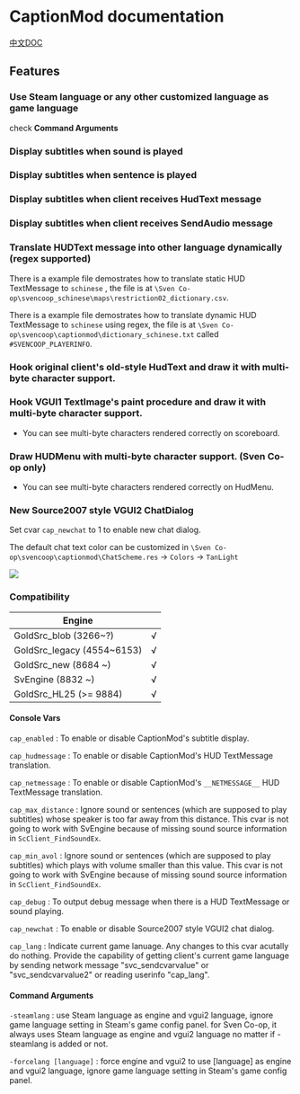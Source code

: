 # CaptionMod documentation

[中文DOC](/docs/CaptionModCN.md)

## Features

### Use Steam language or any other customized language as game language

check **Command Arguments**

### Display subtitles when sound is played

### Display subtitles when sentence is played

### Display subtitles when client receives HudText message

### Display subtitles when client receives SendAudio message

### Translate HUDText message into other language dynamically (regex supported)

There is a example file demostrates how to translate static HUD TextMessage to `schinese` , the file is at  `\Sven Co-op\svencoop_schinese\maps\restriction02_dictionary.csv`.

There is a example file demostrates how to translate dynamic HUD TextMessage to `schinese` using regex, the file is at `\Sven Co-op\svencoop\captionmod\dictionary_schinese.txt` called `#SVENCOOP_PLAYERINFO`.

### Hook original client's old-style HudText and draw it with multi-byte character support.

### Hook VGUI1 TextImage's paint procedure and draw it with multi-byte character support.

* You can see multi-byte characters rendered correctly on scoreboard.

### Draw HUDMenu with multi-byte character support. (Sven Co-op only)

* You can see multi-byte characters rendered correctly on HudMenu.

### New Source2007 style VGUI2 ChatDialog

Set cvar `cap_newchat` to 1 to enable new chat dialog.

The default chat text color can be customized in `\Sven Co-op\svencoop\captionmod\ChatScheme.res` -> `Colors` -> `TanLight`

![](/img/1.png)

### Compatibility

|        Engine               |      |
|        ----                 | ---- |
| GoldSrc_blob   (3266~?)     | √    |
| GoldSrc_legacy (4554~6153)  | √    |
| GoldSrc_new    (8684 ~)     | √    |
| SvEngine       (8832 ~)     | √    |
| GoldSrc_HL25   (>= 9884)    | √    |

#### Console Vars

`cap_enabled` : To enable or disable CaptionMod's subtitle display.

`cap_hudmessage` : To enable or disable CaptionMod's HUD TextMessage translation.

`cap_netmessage` : To enable or disable CaptionMod's `__NETMESSAGE__` HUD TextMessage translation.

`cap_max_distance` : Ignore sound or sentences (which are supposed to play subtitles) whose speaker is too far away from this distance. This cvar is not going to work with SvEngine because of missing sound source information in `ScClient_FindSoundEx`.

`cap_min_avol` : Ignore sound or sentences (which are supposed to play subtitles) which plays with volume smaller than this value. This cvar is not going to work with SvEngine because of missing sound source information in `ScClient_FindSoundEx`.

`cap_debug` : To output debug message when there is a HUD TextMessage or sound playing.

`cap_newchat` : To enable or disable Source2007 style VGUI2 chat dialog.

`cap_lang` : Indicate current game lanuage. Any changes to this cvar acutally do nothing. Provide the capability of getting client's current game language by sending network message "svc_sendcvarvalue" or "svc_sendcvarvalue2" or reading userinfo "cap_lang".

#### Command Arguments

`-steamlang` : use Steam language as engine and vgui2 language, ignore game language setting in Steam's game config panel. for Sven Co-op, it always uses Steam language as engine and vgui2 language no matter if -steamlang is added or not.

`-forcelang [language]` : force engine and vgui2 to use [language] as engine and vgui2 language, ignore game language setting in Steam's game config panel.
